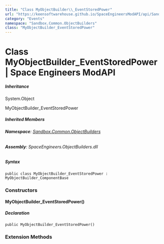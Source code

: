 ```yaml
---
title: "Class MyObjectBuilder\\_EventStoredPower"
url: "https://keensoftwarehouse.github.io/SpaceEngineersModAPI/api/Sandbox.Common.ObjectBuilders.MyObjectBuilder_EventStoredPower.html"
category: "Events"
namespace: "Sandbox.Common.ObjectBuilders"
class: "MyObjectBuilder_EventStoredPower"
---
```


# Class MyObjectBuilder\_EventStoredPower | Space Engineers ModAPI

##### Inheritance

System.Object

MyObjectBuilder\_EventStoredPower

##### Inherited Members

###### **Namespace**: [Sandbox.Common.ObjectBuilders](https://keensoftwarehouse.github.io/SpaceEngineersModAPI/api/Sandbox.Common.ObjectBuilders.html)

###### **Assembly**: SpaceEngineers.ObjectBuilders.dll

##### Syntax

```
public class MyObjectBuilder_EventStoredPower : MyObjectBuilder_ComponentBase
```

### Constructors

#### MyObjectBuilder\_EventStoredPower()

##### Declaration

```
public MyObjectBuilder_EventStoredPower()
```

### Extension Methods